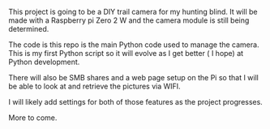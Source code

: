 This project is going to be a DIY trail camera for my hunting blind. It will be made with a Raspberry pi Zero 2 W and the camera module is still being determined.

The code is this repo is the main Python code used to manage the camera. This is my first Python script so it will evolve as I get better ( I hope) at Python development.

There will also be SMB shares and a web page setup on the Pi so that I will be able to look at and retrieve the pictures via WIFI.

I will likely add settings for both of those features as the project progresses.

More to come.
